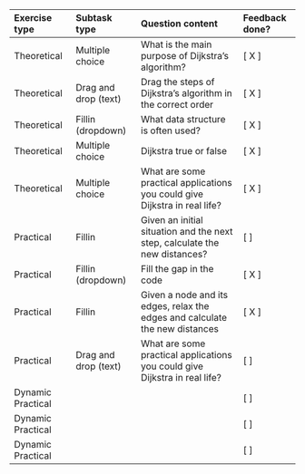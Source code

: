 | Exercise type | Subtask type | Question content | Feedback done? |
| :------------ | :----------- | :--------------- | :------------- |
| Theoretical              | Multiple choice             | What is the main purpose of Dijkstra’s algorithm?                 | [ X ] |
| Theoretical              | Drag and drop (text)        | Drag the steps of Dijkstra’s algorithm in the correct order                 | [ X ] |
| Theoretical              | Fillin (dropdown)           | What data structure is often used?                 | [ X ] |
| Theoretical              | Multiple choice             | Dijkstra true or false                 | [ X ] |
| Theoretical              | Multiple choice             | What are some practical applications you could give Dijkstra in real life?                 | [ X ] |
| Practical                | Fillin                      | Given an initial situation and the next step, calculate the new distances?                 | [ ] |
| Practical                | Fillin (dropdown)           | Fill the gap in the code                 | [ X ] |
| Practical                | Fillin                      | Given a node and its edges, relax the edges and calculate the new distances                 | [ X ] |
| Practical                | Drag and drop (text)        | What are some practical applications you could give Dijkstra in real life?                 | [ ] |
| Dynamic Practical        |              |                  | [ ] |
| Dynamic Practical        |              |                  | [ ] |
| Dynamic Practical        |              |                  | [ ] |
